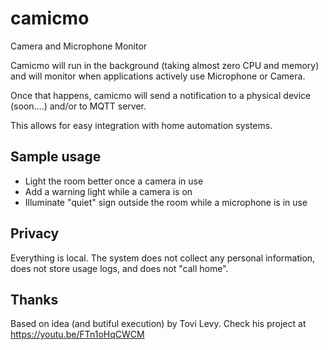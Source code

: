 # camicmo
Camera and Microphone Monitor

Camicmo will run in the background (taking almost zero CPU and memory) and will monitor when applications actively use Microphone or Camera.

Once that happens, camicmo will send a notification to a physical device (soon....) and/or to MQTT server.

This allows for easy integration with home automation systems.

## Sample usage

* Light the room better once a camera in use
* Add a warning light while a camera is on
* Illuminate "quiet" sign outside the room while a microphone is in use

## Privacy
Everything is local. The system does not collect any personal information, does not store usage logs, and does not "call home".


## Thanks
Based on idea (and butiful execution) by Tovi Levy. Check his project at https://youtu.be/FTn1oHqCWCM
